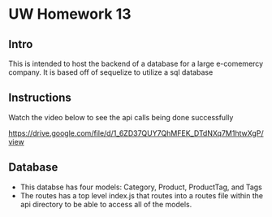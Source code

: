 # UW Homework 13

## Intro
This is intended to host the backend of a database for a large e-comemercy company. It is based off of sequelize to utilize a sql database

## Instructions
Watch the video below to see the api calls being done successfully

https://drive.google.com/file/d/1_6ZD37QUY7QhMFEK_DTdNXq7M1htwXgP/view

## Database
- This databse has four models: Category, Product, ProductTag, and Tags
- The routes has a top level index.js that routes into a routes file within the api directory to be able to access all of the models.